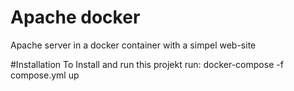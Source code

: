 # Apache docker 
Apache server in a docker container with a simpel web-site

#Installation
To Install and run this projekt run:
docker-compose -f compose.yml up
